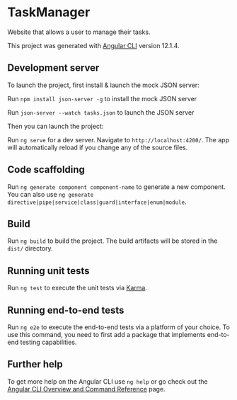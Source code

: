 # TaskManager

Website that allows a user to manage their tasks.

This project was generated with [Angular CLI](https://github.com/angular/angular-cli) version 12.1.4.

## Development server

To launch the project, first install & launch the mock JSON server:

Run `npm install json-server -g` to install the mock JSON server

Run `json-server --watch tasks.json` to launch the JSON server

Then you can launch the project:

Run `ng serve` for a dev server. Navigate to `http://localhost:4200/`. The app will automatically reload if you change any of the source files.

## Code scaffolding

Run `ng generate component component-name` to generate a new component. You can also use `ng generate directive|pipe|service|class|guard|interface|enum|module`.

## Build

Run `ng build` to build the project. The build artifacts will be stored in the `dist/` directory.

## Running unit tests

Run `ng test` to execute the unit tests via [Karma](https://karma-runner.github.io).

## Running end-to-end tests

Run `ng e2e` to execute the end-to-end tests via a platform of your choice. To use this command, you need to first add a package that implements end-to-end testing capabilities.

## Further help

To get more help on the Angular CLI use `ng help` or go check out the [Angular CLI Overview and Command Reference](https://angular.io/cli) page.

